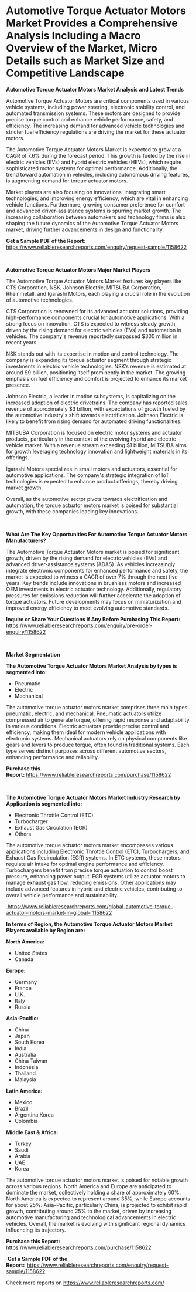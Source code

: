 <p><h1>Automotive Torque Actuator Motors Market Provides a Comprehensive Analysis Including a Macro Overview of the Market, Micro Details such as Market Size and Competitive Landscape</h1></p><p><strong>Automotive Torque Actuator Motors Market Analysis and Latest Trends</strong></p>
<p><p>Automotive Torque Actuator Motors are critical components used in various vehicle systems, including power steering, electronic stability control, and automated transmission systems. These motors are designed to provide precise torque control and enhance vehicle performance, safety, and efficiency. The increasing demand for advanced vehicle technologies and stricter fuel efficiency regulations are driving the market for these actuator motors.</p><p>The Automotive Torque Actuator Motors Market is expected to grow at a CAGR of 7.6% during the forecast period. This growth is fueled by the rise in electric vehicles (EVs) and hybrid electric vehicles (HEVs), which require sophisticated motor systems for optimal performance. Additionally, the trend toward automation in vehicles, including autonomous driving features, is augmenting demand for torque actuator motors. </p><p>Market players are also focusing on innovations, integrating smart technologies, and improving energy efficiency, which are vital in enhancing vehicle functions. Furthermore, growing consumer preference for comfort and advanced driver-assistance systems is spurring market growth. The increasing collaboration between automakers and technology firms is also shaping the future dynamics of the Automotive Torque Actuator Motors market, driving further advancements in design and functionality.</p></p>
<p><strong>Get a Sample PDF of the Report:&nbsp;</strong> <a href="https://www.reliableresearchreports.com/enquiry/request-sample/1158622?utm_campaign=3037&utm_medium=2&utm_source=Github&utm_content=ia&utm_term=22032025&utm_id=automotive-torque-actuator-motors">https://www.reliableresearchreports.com/enquiry/request-sample/1158622</a></p>
<p>&nbsp;</p>
<p><strong>Automotive Torque Actuator Motors Major Market Players</strong></p>
<p><p>The Automotive Torque Actuator Motors Market features key players like CTS Corporation, NSK, Johnson Electric, MITSUBA Corporation, Rheinmetall, and Igarashi Motors, each playing a crucial role in the evolution of automotive technologies.</p><p>CTS Corporation is renowned for its advanced actuator solutions, providing high-performance components crucial for automotive applications. With a strong focus on innovation, CTS is expected to witness steady growth, driven by the rising demand for electric vehicles (EVs) and automation in vehicles. The company's revenue reportedly surpassed $300 million in recent years.</p><p>NSK stands out with its expertise in motion and control technology. The company is expanding its torque actuator segment through strategic investments in electric vehicle technologies. NSK’s revenue is estimated at around $9 billion, positioning itself prominently in the market. The growing emphasis on fuel efficiency and comfort is projected to enhance its market presence.</p><p>Johnson Electric, a leader in motion subsystems, is capitalizing on the increased adoption of electric drivetrains. The company has reported sales revenue of approximately $3 billion, with expectations of growth fueled by the automotive industry's shift towards electrification. Johnson Electric is likely to benefit from rising demand for automated driving functionalities.</p><p>MITSUBA Corporation is focused on electric motor systems and actuator products, particularly in the context of the evolving hybrid and electric vehicle market. With a revenue stream exceeding $1 billion, MITSUBA aims for growth leveraging technology innovation and lightweight materials in its offerings.</p><p>Igarashi Motors specializes in small motors and actuators, essential for automotive applications. The company's strategic integration of IoT technologies is expected to enhance product offerings, thereby driving market growth.</p><p>Overall, as the automotive sector pivots towards electrification and automation, the torque actuator motors market is poised for substantial growth, with these companies leading key innovations.</p></p>
<p>&nbsp;</p>
<p><strong>What Are The Key Opportunities For Automotive Torque Actuator Motors Manufacturers?</strong></p>
<p><p>The Automotive Torque Actuator Motors market is poised for significant growth, driven by the rising demand for electric vehicles (EVs) and advanced driver-assistance systems (ADAS). As vehicles increasingly integrate electronic components for enhanced performance and safety, the market is expected to witness a CAGR of over 7% through the next five years. Key trends include innovations in brushless motors and increased OEM investments in electric actuator technology. Additionally, regulatory pressures for emissions reduction will further accelerate the adoption of torque actuators. Future developments may focus on miniaturization and improved energy efficiency to meet evolving automotive standards.</p></p>
<p><strong>Inquire or Share Your Questions If Any Before Purchasing This Report:</strong> <a href="https://www.reliableresearchreports.com/enquiry/pre-order-enquiry/1158622?utm_campaign=3037&utm_medium=2&utm_source=Github&utm_content=ia&utm_term=22032025&utm_id=automotive-torque-actuator-motors">https://www.reliableresearchreports.com/enquiry/pre-order-enquiry/1158622</a></p>
<p>&nbsp;</p>
<p><strong>Market Segmentation</strong></p>
<p><strong>The Automotive Torque Actuator Motors Market Analysis by types is segmented into:</strong></p>
<p><ul><li>Pneumatic</li><li>Electric</li><li>Mechanical</li></ul></p>
<p><p>The automotive torque actuator motors market comprises three main types: pneumatic, electric, and mechanical. Pneumatic actuators utilize compressed air to generate torque, offering rapid response and adaptability in various conditions. Electric actuators provide precise control and efficiency, making them ideal for modern vehicle applications with electronic systems. Mechanical actuators rely on physical components like gears and levers to produce torque, often found in traditional systems. Each type serves distinct purposes across different automotive sectors, enhancing performance and reliability.</p></p>
<p><strong>Purchase this Report:&nbsp;</strong><a href="https://www.reliableresearchreports.com/purchase/1158622?utm_campaign=3037&utm_medium=2&utm_source=Github&utm_content=ia&utm_term=22032025&utm_id=automotive-torque-actuator-motors">https://www.reliableresearchreports.com/purchase/1158622</a></p>
<p>&nbsp;</p>
<p><strong>The Automotive Torque Actuator Motors Market Industry Research by Application is segmented into:</strong></p>
<p><ul><li>Electronic Throttle Control (ETC)</li><li>Turbocharger</li><li>Exhaust Gas Circulation (EGR)</li><li>Others</li></ul></p>
<p><p>The automotive torque actuator motors market encompasses various applications including Electronic Throttle Control (ETC), Turbochargers, and Exhaust Gas Recirculation (EGR) systems. In ETC systems, these motors regulate air intake for optimal engine performance and efficiency. Turbochargers benefit from precise torque actuation to control boost pressure, enhancing power output. EGR systems utilize actuator motors to manage exhaust gas flow, reducing emissions. Other applications may include advanced features in hybrid and electric vehicles, contributing to overall vehicle performance and sustainability.</p></p>
<p><a href="https://www.reliableresearchreports.com/global-automotive-torque-actuator-motors-market-in-global-r1158622?utm_campaign=3037&utm_medium=2&utm_source=Github&utm_content=ia&utm_term=22032025&utm_id=automotive-torque-actuator-motors">&nbsp;https://www.reliableresearchreports.com/global-automotive-torque-actuator-motors-market-in-global-r1158622</a></p>
<p><strong>In terms of Region, the Automotive Torque Actuator Motors Market Players available by Region are:</strong></p>
<p>
    <p> <strong> North America: </strong>
        <ul>
            <li>United States</li>
            <li>Canada</li>
        </ul>
        </p> 
    <p> <strong> Europe: </strong>
        <ul>
            <li>Germany</li>
            <li>France</li>
            <li>U.K.</li>
            <li>Italy</li>
            <li>Russia</li>
        </ul>
        </p> 
    <p> <strong> Asia-Pacific: </strong>
        <ul>
            <li>China</li>
            <li>Japan</li>
            <li>South Korea</li>
            <li>India</li>
            <li>Australia</li>
            <li>China Taiwan</li>
            <li>Indonesia</li>
            <li>Thailand</li>
            <li>Malaysia</li>
        </ul>
        </p> 
    <p> <strong> Latin America: </strong>
        <ul>
            <li>Mexico</li>
            <li>Brazil</li>
            <li>Argentina Korea</li>
            <li>Colombia</li>
        </ul>
        </p> 
    <p> <strong> Middle East & Africa: </strong>
        <ul>
            <li>Turkey</li>
            <li>Saudi</li>
            <li>Arabia</li>
            <li>UAE</li>
            <li>Korea</li>
        </ul>
    </p>
    </p>
<p><p>The automotive torque actuator motors market is poised for notable growth across various regions. North America and Europe are anticipated to dominate the market, collectively holding a share of approximately 60%. North America is expected to represent around 35%, while Europe accounts for about 25%. Asia-Pacific, particularly China, is projected to exhibit rapid growth, contributing around 25% to the market, driven by increasing automotive manufacturing and technological advancements in electric vehicles. Overall, the market is evolving with significant regional dynamics influencing its trajectory.</p></p>
<p><strong>Purchase this Report: </strong><a href="https://www.reliableresearchreports.com/purchase/1158622?utm_campaign=3037&utm_medium=2&utm_source=Github&utm_content=ia&utm_term=22032025&utm_id=automotive-torque-actuator-motors">https://www.reliableresearchreports.com/purchase/1158622</a></p>
<p>&nbsp;<strong>Get a Sample PDF of the Report:&nbsp;&nbsp;</strong><a href="https://www.reliableresearchreports.com/enquiry/request-sample/1158622?utm_campaign=3037&utm_medium=2&utm_source=Github&utm_content=ia&utm_term=22032025&utm_id=automotive-torque-actuator-motors">https://www.reliableresearchreports.com/enquiry/request-sample/1158622</a></p>
<p><strong></strong></p>
<p>Check more reports on <a href="https://www.reliableresearchreports.com/?utm_campaign=3037&utm_medium=2&utm_source=Github&utm_content=ia&utm_term=22032025&utm_id=automotive-torque-actuator-motors">https://www.reliableresearchreports.com/</a></p>